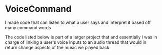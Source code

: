 # VoiceCommand
I made code that can listen to what a user says and interpret it based off many command words

The code listed below is part of a larger project that and essentially I was in charge of linking a user's voice inputs to an audio thread that would in return change aspects of the music we played back.
